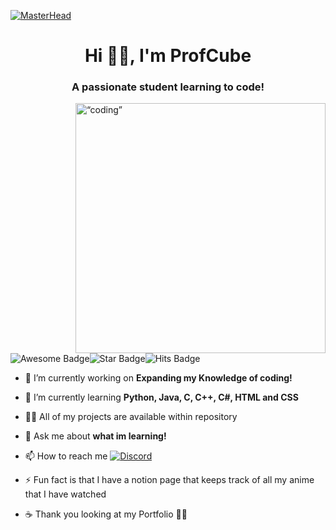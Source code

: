 [![MasterHead](https://logoman.ca/wp-content/uploads/2018/01/Slider-Banner-Programming-Image-.jpg?width=1000&height=1000&quality=100)]()

<h1 align="center">Hi 👋🏼, I'm ProfCube</h1>
<h3 align="center">A passionate student learning to code!</h3>
<img align="right" width=“400” height="400" src="https://i.pinimg.com/originals/e8/f4/53/e8f453469a3ec97ecd354df465d73913.gif" alt=“coding” />

<p><img src="https://cdn.rawgit.com/sindresorhus/awesome/d7305f38d29fed78fa85652e3a63e154dd8e8829/media/badge.svg" alt="Awesome Badge"/><img src="https://img.shields.io/static/v1?label=%F0%9F%8C%9F&message=If%20Useful&style=style=flat&color=BC4E99" alt="Star Badge"/><img src="http://hits.dwyl.com/abhisheknaiidu/awesome-github-profile-readme.svg" alt="Hits Badge"/></p>


- 🔭 I’m currently working on **Expanding my Knowledge of coding!**

- 🌱 I’m currently learning **Python, Java, C, C++, C#, HTML and CSS**

- 👨‍💻 All of my projects are available within repository

- 💬 Ask me about **what im learning!**

- 📫 How to reach me <a href="https://discord.gg/hsx7qCbgte"><img src="https://img.shields.io/static/v1?logo=discord&label=&message=Discord&color=36393f&style=flat" alt="Discord"></a>

- ⚡ Fun fact is that I have a notion page that keeps track of all my anime that I have watched 

- ☕ Thank you looking at my Portfolio ✌🏼

